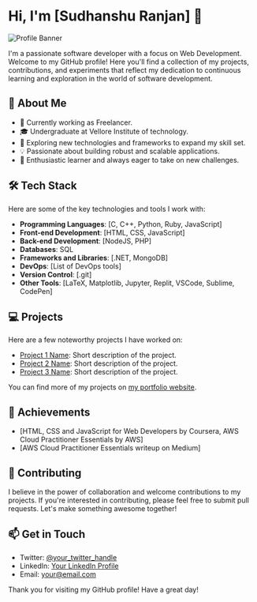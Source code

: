 # Hi, I'm [Sudhanshu Ranjan] 👋

![Profile Banner](path/to/banner.png)

I'm a passionate software developer with a focus on Web Development. Welcome to my GitHub profile! Here you'll find a collection of my projects, contributions, and experiments that reflect my dedication to continuous learning and exploration in the world of software development.

## 🚀 About Me

- 💼 Currently working as Freelancer.
- 🎓 Undergraduate at Vellore Institute of technology.
- 🔭 Exploring new technologies and frameworks to expand my skill set.
- 💡 Passionate about building robust and scalable applications.
- 🌱 Enthusiastic learner and always eager to take on new challenges.

## 🛠️ Tech Stack

Here are some of the key technologies and tools I work with:

- **Programming Languages**: [C, C++, Python, Ruby, JavaScript]
- **Front-end Development**: [HTML, CSS, JavaScript]
- **Back-end Development**: [NodeJS, PHP]
- **Databases**: SQL
- **Frameworks and Libraries**: [.NET, MongoDB]
- **DevOps**: [List of DevOps tools]
- **Version Control**: [.git]
- **Other Tools**: [LaTeX, Matplotlib, Jupyter, Replit, VSCode, Sublime, CodePen]

## 💻 Projects

Here are a few noteworthy projects I have worked on:

- [Project 1 Name](link-to-project-1): Short description of the project.
- [Project 2 Name](link-to-project-2): Short description of the project.
- [Project 3 Name](link-to-project-3): Short description of the project.

You can find more of my projects on [my portfolio website](link-to-portfolio-website).

## 🌟 Achievements

- [HTML, CSS and JavaScript for Web Developers by Coursera, AWS Cloud Practitioner Essentials by AWS]
- [AWS Cloud Practitioner Essentials writeup on Medium]

## 🤝 Contributing

I believe in the power of collaboration and welcome contributions to my projects. If you're interested in contributing, please feel free to submit pull requests. Let's make something awesome together!

## 📫 Get in Touch

- Twitter: [@your_twitter_handle](https://twitter.com/your_twitter_handle)
- LinkedIn: [Your LinkedIn Profile](https://www.linkedin.com/in/sudhanshu-ranjan-7a3305216/)
- Email: your@email.com

Thank you for visiting my GitHub profile! Have a great day!
